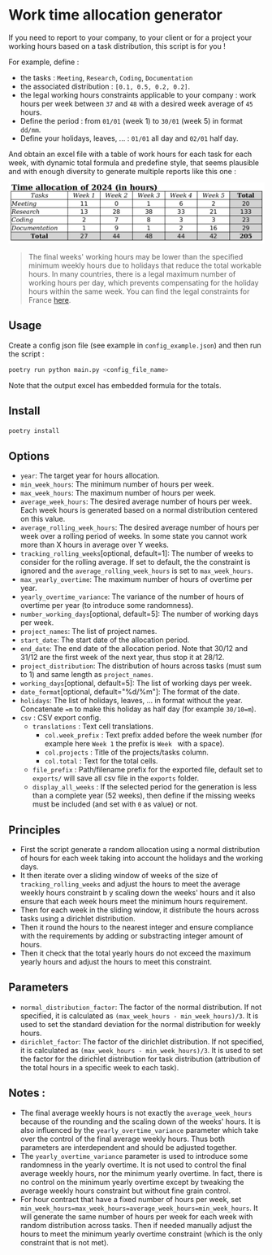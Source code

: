 # Work time allocation generator

If you need to report to your company, to your client or for a project your working hours based on a task distribution, this script is for you !

For example, define :
- the tasks : `Meeting`, `Research`, `Coding`, `Documentation`
- the associated distribution : `[0.1, 0.5, 0.2, 0.2]`.
- the legal working hours constraints applicable to your company : work hours per week between `37` and `48` with a desired week average of `45` hours. 
- Define the period : from `01/01` (week 1) to `30/01` (week 5) in format `dd/mm`.
- Define your holidays, leaves, ... : `01/01` all day and `02/01` half day.

And obtain an excel file with a table of work hours for each task for each week, with dynamic total formula and predefine style, that seems plausible and with enough diversity to generate multiple reports like this one :

![output example](./assets/output_illustration.png)

> The final weeks' working hours may be lower than the specified minimum weekly hours due to holidays that reduce the total workable hours. In many countries, there is a legal maximum number of working hours per day, which prevents compensating for the holiday hours within the same week. You can find the legal constraints for France [here](https://www.economie.gouv.fr/entreprises/heures-supplementaires-salaries-prive).

## Usage

Create a config json file (see example in `config_example.json`) and then run the script : 

```python
poetry run python main.py <config_file_name>
```

Note that the output excel has embedded formula for the totals.

## Install

```python
poetry install
```

## Options

- `year`: The target year for hours allocation.
- `min_week_hours`: The minimum number of hours per week.
- `max_week_hours`: The maximum number of hours per week.
- `average_week_hours`: The desired average number of hours per week. Each week hours is generated based on a normal distribution centered on this value.
- `average_rolling_week_hours`: The desired average number of hours per week over a rolling period of weeks. In some state you cannot work more than X hours in average over Y weeks.
- `tracking_rolling_weeks`[optional, default=1]: The number of weeks to consider for the rolling average. If set to default, the the constraint is ignored and the `average_rolling_week_hours` is set to `max_week_hours`.
- `max_yearly_overtime`: The maximum number of hours of overtime per year.
- `yearly_overtime_variance`: The variance of the number of hours of overtime per year (to introduce some randomness).
- `number_working_days`[optional, default=5]: The number of working days per week.
- `project_names`: The list of project names.
- `start_date`: The start date of the allocation period.
- `end_date`: The end date of the allocation period. Note that 30/12 and 31/12 are the first week of the next year, thus stop it at 28/12.
- `project_distribution`: The distribution of hours across tasks (must sum to 1) and same length as `project_names`.
- `working_days`[optional, default=5]: The list of working days per week.
- `date_format`[optional, default="%d/%m"]: The format of the date.
- `holidays`: The list of holidays, leaves, ... in format without the year. Concatenate `=m` to make this holiday as half day (for example `30/10=m`).
- `csv` : CSV export config.
  - `translations` : Text cell translations.
    - `col.week_prefix` : Text prefix added before the week number (for example here `Week 1` the prefix is `Week ` with a space).
    - `col.projects` : Title of the projects/tasks column.
    - `col.total` : Text for the total cells.
  - `file_prefix` : Path/filename prefix for the exported file, default set to `exports/` will save all csv file in the `exports` folder.
  - `display_all_weeks` : If the selected period for the generation is less than a complete year (52 weeks), then define if the missing weeks must be included (and set with `0` as value) or not.

## Principles

- First the script generate a random allocation using a normal distribution of hours for each week taking into account the holidays and the working days.
- It then iterate over a sliding window of weeks of the size of `tracking_rolling_weeks` and adjust the hours to meet the average weekly hours constraint b y scaling down the weeks' hours and it also ensure that each week hours meet the minimum hours requirement.
- Then for each week in the sliding window, it distribute the hours across tasks using a dirichlet distribution.
- Then it round the hours to the nearest integer and ensure compliance with the requirements by adding or substracting integer amount of hours.
- Then it check that the total yearly hours do not exceed the maximum yearly hours and adjust the hours to meet this constraint.

## Parameters

- `normal_distribution_factor`: The factor of the normal distribution. If not specified, it is calculated as `(max_week_hours - min_week_hours)/3`. It is used to set the standard deviation for the normal distribution for weekly hours.
- `dirichlet_factor`: The factor of the dirichlet distribution. If not specified, it is calculated as `(max_week_hours - min_week_hours)/3`. It is used to set the factor for the dirichlet distribution for task distribution (attribution of the total hours in a specific week to each task).


## Notes :
- The final average weekly hours is not exactly the `average_week_hours` because of the rounding and the scaling down of the weeks' hours. It is also influenced by the `yearly_overtime_variance` parameter which take over the control of the final average weekly hours. Thus both parameters are interdependent and should be adjusted together.
- The `yearly_overtime_variance` parameter is used to introduce some randomness in the yearly overtime. It is not used to control the final average weekly hours, nor the minimum yearly overtime. In fact, there is no control on the minimum yearly overtime except by tweaking the average weekly hours constraint but without fine grain control.
- For hour contract that have a fixed number of hours per week, set `min_week_hours=max_week_hours=average_week_hours=min_week_hours`. It will generate the same number of hours per week for each week with random distribution across tasks. Then if needed manually adjust the hours to meet the minimum yearly overtime constraint (which is the only constraint that is not met).
